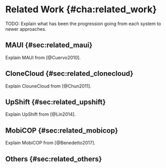 # Related Work {#cha:related_work}
TODO: Explain what has been the progression going from each system to newer approaches.

## MAUI {#sec:related_maui}
Explain MAUI from [@Cuervo2010].


## CloneCloud {#sec:related_clonecloud}
Explain ClouneCloud from [@Chun2011].


## UpShift {#sec:related_upshift}
Explain UpShift from [@Lin2014].


## MobiCOP {#sec:related_mobicop}
Explain MobiCOP from [@Benedetto2017].


## Others {#sec:related_others}
